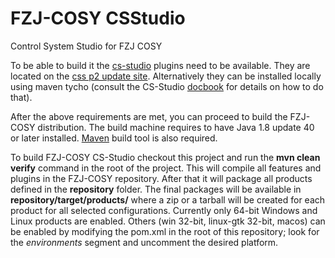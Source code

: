 # FZJ-COSY CSStudio
Control System Studio for FZJ COSY

To be able to build it the [cs-studio](https://github.com/ControlSystemStudio/cs-studio) plugins need to be available. They are located on the [css p2 update site](http://download.controlsystemstudio.org/updates/4.3). Alternatively they can be installed locally using maven tycho (consult the CS-Studio [docbook](http://cs-studio.sourceforge.net/docbook/) for details on how to do that).

After the above requirements are met, you can proceed to build the FZJ-COSY distribution. The build machine requires to have Java 1.8 update 40 or later installed. [Maven](https://maven.apache.org/) build tool is also required.

To build FZJ-COSY CS-Studio checkout this project and run the **mvn clean verify** command in the root of the project. This will compile all features and plugins in the FZJ-COSY repository. After that it will package all products defined in the **repository** folder. The final packages will be available in **repository/target/products/** where a zip or a tarball will be created for each product for all selected configurations. Currently only 64-bit Windows and Linux products are enabled. Others (win 32-bit, linux-gtk 32-bit, macos) can be enabled by modifying the pom.xml in the root of this repository; look for the *environments* segment and uncomment the desired platform.
